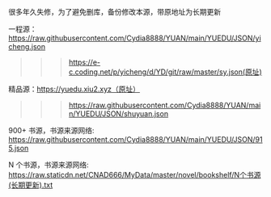 很多年久失修，为了避免删库，备份修改本源，带原地址为长期更新


一程源：https://raw.githubusercontent.com/Cydia8888/YUAN/main/YUEDU/JSON/yicheng.json
>>>https://e-c.coding.net/p/yicheng/d/YD/git/raw/master/sy.json(原址)

精品源：https://yuedu.xiu2.xyz（原址） 
>>>https://raw.githubusercontent.com/Cydia8888/YUAN/main/YUEDU/JSON/shuyuan.json

900+ 书源，书源来源网络:
https://raw.githubusercontent.com/Cydia8888/YUAN/main/YUEDU/JSON/915.json

N 个书源，书源来源网络:
https://raw.staticdn.net/CNAD666/MyData/master/novel/bookshelf/N个书源(长期更新).txt
